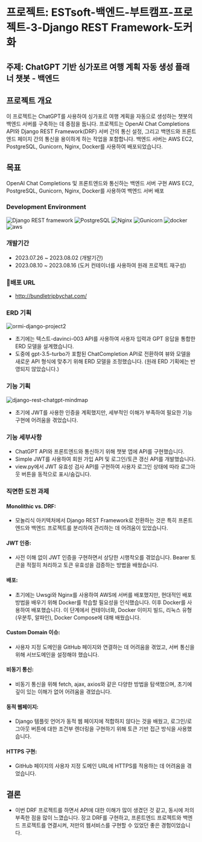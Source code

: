# 프로젝트: ESTsoft-백엔드-부트캠프-프로젝트-3-Django REST Framework-도커화

## 주제: ChatGPT 기반 싱가포르 여행 계획 자동 생성 플래너 챗봇 - 백엔드

## 프로젝트 개요
이 프로젝트는 ChatGPT를 사용하여 싱가포르 여행 계획을 자동으로 생성하는 챗봇의 백엔드 서버를 구축하는 데 중점을 둡니다. 프로젝트는 OpenAI Chat Completions API와 Django REST Framework(DRF) 서버 간의 통신 설정, 그리고 백엔드와 프론트엔드 페이지 간의 통신을 용이하게 하는 작업을 포함합니다. 백엔드 서버는 AWS EC2, PostgreSQL, Gunicorn, Nginx, Docker를 사용하여 배포되었습니다.

## 목표
OpenAI Chat Completions 및 프론트엔드와 통신하는 백엔드 서버 구현
AWS EC2, PostgreSQL, Gunicorn, Nginx, Docker를 사용하여 백엔드 서버 배포


### Development Environment
![Django REST framework](https://img.shields.io/badge/Django_REST_framework-092E20?style=for-the-badge&logo=django&logoColor=white&logoWidth=20&logoHeight=20)
![PostgreSQL](https://img.shields.io/badge/PostgreSQL-4169E1?style=for-the-badge&logo=postgresql&logoColor=white&logoWidth=20&logoHeight=20)
![Nginx](https://img.shields.io/badge/Nginx-269539?style=for-the-badge&logo=nginx&logoColor=white&logoWidth=20&logoHeight=20)
![Gunicorn](https://img.shields.io/badge/Gunicorn-green?style=for-the-badge&logoWidth=20&logoHeight=20)
![docker](https://img.shields.io/badge/Docker-2496ED?style=for-the-badge&logo=Docker&logoColor=white&logoWidth=20&logoHeight=20)
![aws](https://img.shields.io/badge/AmazonAWS-232F3E?style=for-the-badge&logo=amazonaws&logoColor=white&logoWidth=20&logoHeight=20)


### 개발기간
- 2023.07.26 ~ 2023.08.02 (개발기간)
- 2023.08.10 ~ 2023.08.16 (도커 컨테이너를 사용하여 원래 프로젝트 재구성)

### 배포 URL
- http://bundletripbychat.com/

### ERD 기획
![ormi-django-project2](https://github.com/sunse-kwon/ormi-django-project2/assets/94329884/26a4dad7-a963-48b0-b07a-a05392a25204)
- 초기에는 텍스트-davinci-003 API를 사용하여 사용자 입력과 GPT 응답을 통합한 ERD 모델을 설계했습니다.
- 도중에 gpt-3.5-turbo가 포함된 ChatCompletion API로 전환하여  뷰와 모델을 새로운 API 형식에 맞추기 위해 ERD 모델을 조정했습니다. (원래 ERD 기획에는 반영되지 않았습니다.)

### 기능 기획
![django-rest-chatgpt-mindmap](https://github.com/sunse-kwon/ormi-django-project2/assets/94329884/fbfaf79e-45d9-4a63-ba19-d2d4b1ea6445)
- 초기에 JWT를 사용한 인증을 계획했지만, 세부적인 이해가 부족하여 필요한 기능 구현에 어려움을 겪었습니다.

### 기능 세부사항
- ChatGPT API와 프론트엔드와 통신하기 위해 챗봇 앱에 API를 구현했습니다.
- Simple JWT를 사용하여 회원 가입 API 및 로그인/토큰 갱신 API를 개발했습니다.
- view.py에서 JWT 유효성 검사 API를 구현하여 사용자 로그인 상태에 따라 로그아웃 버튼을 동적으로 표시/숨깁니다.

### 직면한 도전 과제
#### Monolithic vs. DRF:
- 모놀리식 아키텍처에서 Django REST Framework로 전환하는 것은 특히 프론트엔드와 백엔드 프로젝트를 분리하여 관리하는 데 어려움이 있었습니다.

#### JWT 인증:
- 사전 이해 없이 JWT 인증을 구현하면서 상당한 시행착오를 겪었습니다. Bearer 토큰을 적절히 처리하고 토큰 유효성을 검증하는 방법을 배웠습니다.

#### 배포:
- 초기에는 Uwsgi와 Nginx를 사용하여 AWS에 서버를 배포했지만, 현대적인 배포 방법을 배우기 위해 Docker를 학습할 필요성을 인식했습니다. 이후 Docker를 사용하여 배포했습니다. 이 단계에서 컨테이너화, Docker 이미지 빌드, 리눅스 유형(우분투, 알파인), Docker Compose에 대해 배웠습니다.

#### Custom Domain 이슈:
- 사용자 지정 도메인을 GitHub 페이지와 연결하는 데 어려움을 겪었고, 서버 통신을 위해 서브도메인을 설정해야 했습니다.

#### 비동기 통신:
- 비동기 통신을 위해 fetch, ajax, axios와 같은 다양한 방법을 탐색했으며, 초기에 깊이 있는 이해가 없어 어려움을 겪었습니다.

#### 동적 웹페이지:
- Django 템플릿 언어가 동적 웹 페이지에 적합하지 않다는 것을 배웠고, 로그인/로그아웃 버튼에 대한 조건부 렌더링을 구현하기 위해 토큰 기반 접근 방식을 사용했습니다.

#### HTTPS 구현:
- GitHub 페이지의 사용자 지정 도메인 URL에 HTTPS를 적용하는 데 어려움을 겪었습니다.

## 결론
- 이번 DRF 프로젝트를 하면서 API에 대한 이해가 많이 생겼던 것 같고, 동시에 저의 부족한 점을 많이 느꼈습니다. 장고 DRF를 구현하고, 프론트엔드 프로젝트와 백엔드 프로젝트를 연결시켜, 저만의 웹서비스를 구현할 수 있었던 좋은 경험이었습니다.
